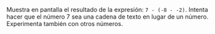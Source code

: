 
Muestra en pantalla el resultado de la expresión: `7 - (-8 - -2)`. Intenta hacer que el número 7 sea una cadena de texto en lugar de un número. Experimenta también con otros números.
